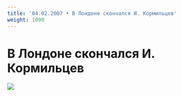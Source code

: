 ```yaml
---
title: '04.02.2007 • В Лондоне скончался И. Кормильцев'
weight: 1090
---
```


# В Лондоне скончался И. Кормильцев

![](/img/2lkwuc7.jpg)
